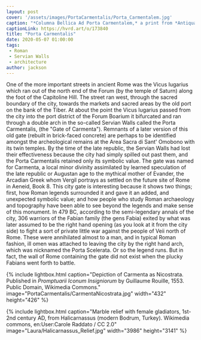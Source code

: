 ```yaml
---
layout: post
cover: '/assets/images/PortaCarmentalis/Porta_Carmentalem.jpg'
caption: "*Columna Bellica Ad Porta Carmentalem,* a print from *Antiquae Urbis Splendor*. Giacomo Lauro, Rome, 1641. Object no. M24967.24, Harvard Art Museums/Fogg Museum, Gift of Max Falk."
captionLink: https://hvrd.art/o/173840
title: "Porta Carmentalis"
date: 2020-05-07 01:00:00
tags:
 - Roman
 - Servian Walls
 - architecture
author: jackson
---
```


One of the more important streets in ancient Rome was the Vicus Iugarius which ran out of the north end of the Forum (by the temple of Saturn) along the foot of the Capitoline Hill. The street ran west, through the sacred boundary of the city, towards the markets and sacred areas by the old port on the bank of the Tiber. At about the point the Vicus Iugarius passed from the city into the port district of the Forum Boarium it bifurcated and ran through a double arch in the so-called Servian Walls called the Porta Carmentalis, (the "Gate of Carmenta"). Remnants of a later version of this old gate (rebuilt in brick-faced concrete) are perhaps to be identified amongst the archeological remains at the Area Sacra di Sant' Omobono with its twin temples. By the time of the late republic, the Servian Walls had lost their effectiveness because the city had simply spilled out past them, and the Porta Carmentalis retained only its symbolic value. The gate was named for Carmenta, a local minor divinity assimilated by learned speculation of the late republic or Augustan age to the mythical mother of Evander, the Arcadian Greek whom Vergil portrays as settled on the future site of Rome in Aeneid, Book 8. This city gate is interesting because it shows two things; first, how Roman legends surrounded it and gave it an added, and unexpected symbolic value; and how people who study Roman archaeology and topography have been able to see beyond the legends and make sense of this monument. In 479 BC, according to the semi-legendary annals of the city, 306 warriors of the Fabian family (the gens Fabia) exited by what was later assumed to be the right hand opening (as you look at it from the city side) to fight a sort of private little war against the people of Veii north of Rome. These were annihilated almost to a man, and in typical Roman fashion, ill omen was attached to leaving the city by the right hand arch, which was nicknamed the Porta Scelerata. Or so the legend runs. But in fact, the wall of Rome containing the gate did not exist when the plucky Fabians went forth to battle.

{% include lightbox.html
caption="Depiction of Carmenta as Nicostrata. Published in *Promptuarii Iconum Insigniorum* by Guillaume Rouille, 1553. Public Domain, Wikimedia Commons."
image="PortaCarmentalis/CarmentaNicostrata.jpg"
width="432"
height="426" %}


{% include lightbox.html
caption="Marble relief with female gladiators, 1st-2nd century AD, from Halicarnassus (modern Bodrum, Turkey). Wikimedia commons, en:User:Carole Raddato / CC 2.0"
image="Laura/Halicarnassus_Relief.jpg"
width="3986"
height="3141" %}
